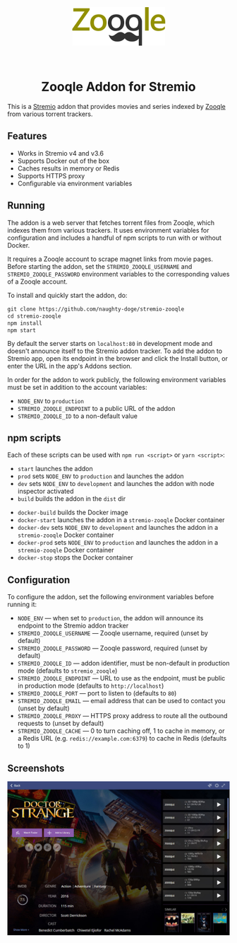 <div align="center">
  <br><br><br>
  <img src="/static/logo.png">
  <br><br><br>
</div>
<h1 align="center" style="border: 0">Zooqle Addon for Stremio</h1>

This is a [Stremio](https://www.stremio.com/) addon that provides movies and series indexed by [Zooqle](https://zooqle.com/) from various torrent trackers.


## Features

- Works in Stremio v4 and v3.6
- Supports Docker out of the box
- Caches results in memory or Redis
- Supports HTTPS proxy
- Configurable via environment variables


## Running

The addon is a web server that fetches torrent files from Zooqle, which indexes them from various trackers. It uses environment variables for configuration and includes a handful of npm scripts to run with or without Docker.

It requires a Zooqle account to scrape magnet links from movie pages. Before starting the addon, set the `STREMIO_ZOOQLE_USERNAME` and `STREMIO_ZOOQLE_PASSWORD` environment variables to the corresponding values of a Zooqle account.

To install and quickly start the addon, do:

```
git clone https://github.com/naughty-doge/stremio-zooqle
cd stremio-zooqle
npm install
npm start
```

By default the server starts on `localhost:80` in development mode and doesn't announce itself to the Stremio addon tracker. To add the addon to Stremio app, open its endpoint in the browser and click the Install button, or enter the URL in the app's Addons section.

In order for the addon to work publicly, the following environment variables must be set in addition to the account variables:
- `NODE_ENV` to `production`
- `STREMIO_ZOOQLE_ENDPOINT` to a public URL of the addon
- `STREMIO_ZOOQLE_ID` to a non-default value


## npm scripts

Each of these scripts can be used with `npm run <script>` or `yarn <script>`:

- `start` launches the addon
- `prod` sets `NODE_ENV` to `production` and launches the addon
- `dev` sets `NODE_ENV` to `development` and launches the addon with node inspector activated
- `build` builds the addon in the `dist` dir

* `docker-build` builds the Docker image
* `docker-start` launches the addon in a `stremio-zooqle` Docker container
* `docker-dev` sets `NODE_ENV` to `development` and launches the addon in a `stremio-zooqle` Docker container
* `docker-prod` sets `NODE_ENV` to `production` and launches the addon in a `stremio-zooqle` Docker container
* `docker-stop` stops the Docker container


## Configuration

To configure the addon, set the following environment variables before running it:

- `NODE_ENV` — when set to `production`, the addon will announce its endpoint to the Stremio addon tracker
- `STREMIO_ZOOQLE_USERNAME` — Zooqle username, required (unset by default)
- `STREMIO_ZOOQLE_PASSWORD` — Zooqle password, required (unset by default)
- `STREMIO_ZOOQLE_ID` — addon identifier, must be non-default in production mode (defaults to `stremio_zooqle`)
- `STREMIO_ZOOQLE_ENDPOINT` — URL to use as the endpoint, must be public in production mode (defaults to `http://localhost`)
- `STREMIO_ZOOQLE_PORT` — port to listen to (defaults to `80`)
- `STREMIO_ZOOQLE_EMAIL` — email address that can be used to contact you (unset by default)
- `STREMIO_ZOOQLE_PROXY` — HTTPS proxy address to route all the outbound requests to (unset by default)
- `STREMIO_ZOOQLE_CACHE` — 0 to turn caching off, 1 to cache in memory, or a Redis URL (e.g. `redis://example.com:6379`) to cache in Redis (defaults to 1)


## Screenshots

![Discover](/static/screenshot_movie.jpg)

